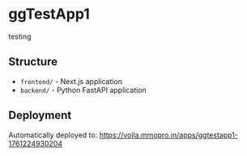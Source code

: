 # ggTestApp1

testing

## Structure
- `frontend/` - Next.js application
- `backend/` - Python FastAPI application

## Deployment
Automatically deployed to: https://voila.mmopro.in/apps/ggtestapp1-1761224930204